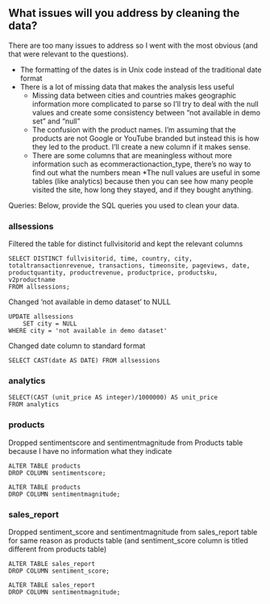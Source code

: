 ## What issues will you address by cleaning the data?

There are too many issues to address so I went with the most obvious (and that were relevant to the questions). 
* The formatting of the dates is in Unix code instead of the traditional date format 
* There is a lot of missing data that makes the analysis less useful 
	* Missing data between cities and countries makes geographic information more complicated to parse 	so I’ll try to deal with the null values and create some consistency between “not available in demo set” 	and “null” 
	* The confusion with the product names. I’m assuming that the products are not Google or YouTube 
	branded but instead this is how they led to the product. I’ll create a new column if it makes sense. 
	* There are some columns that are meaningless without more information such as 	ecommeractionaction_type, there’s no way to find out what the numbers mean 
	*The null values are useful in some tables (like analytics) because then you can see how many 	people visited the site, how long they stayed, and if they bought anything. 
	


Queries:
Below, provide the SQL queries you used to clean your data.

### allsessions   

Filtered the table for distinct fullvisitorid and kept the relevant columns 

```
SELECT DISTINCT fullvisitorid, time, country, city, totaltransactionrevenue, transactions, timeonsite, pageviews, date, productquantity, productrevenue, productprice, productsku, v2productname 
FROM allsessions;
```

Changed ‘not available in demo dataset’ to NULL 

```
UPDATE allsessions 
	SET city = NULL 
WHERE city = 'not available in demo dataset'
```

Changed date column to standard format 

```
SELECT CAST(date AS DATE) FROM allsessions
```

### analytics  

```
SELECT(CAST (unit_price AS integer)/1000000) AS unit_price
FROM analytics
```

### products
Dropped sentimentscore and sentimentmagnitude from Products table because I have no information what they indicate

```
ALTER TABLE products 
DROP COLUMN sentimentscore; 
```
```
ALTER TABLE products 
DROP COLUMN sentimentmagnitude; 
```

### sales_report
Dropped sentiment_score and sentimentmagnitude from sales_report table for same reason as products table (and sentiment_score column is titled different from products table) 

```
ALTER TABLE sales_report 
DROP COLUMN sentiment_score; 
```
```
ALTER TABLE sales_report 
DROP COLUMN sentimentmagnitude; 
```

 
